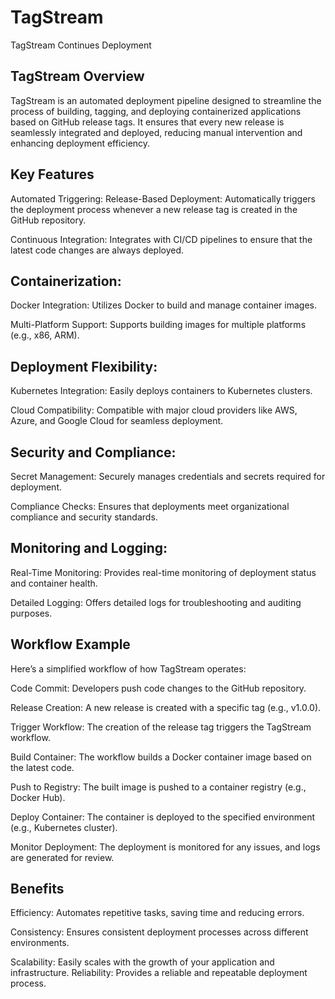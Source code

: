 # **TagStream**

TagStream Continues Deployment

## TagStream Overview

TagStream is an automated deployment pipeline designed to streamline the process of building, tagging, and deploying containerized applications based on GitHub release tags. It ensures that every new release is seamlessly integrated and deployed, reducing manual intervention and enhancing deployment efficiency.

## Key Features

Automated Triggering:
Release-Based Deployment: Automatically triggers the deployment process whenever a new release tag is created in the GitHub repository.

Continuous Integration: Integrates with CI/CD pipelines to ensure that the latest code changes are always deployed.


## Containerization:

Docker Integration: Utilizes Docker to build and manage container images.

Multi-Platform Support: Supports building images for multiple platforms (e.g., x86, ARM).

## Deployment Flexibility:

Kubernetes Integration: Easily deploys containers to Kubernetes clusters.

Cloud Compatibility: Compatible with major cloud providers like AWS, Azure, and Google Cloud for seamless deployment.

## Security and Compliance:

Secret Management: Securely manages credentials and secrets required for deployment.

Compliance Checks: Ensures that deployments meet organizational compliance and security standards.

## Monitoring and Logging:

Real-Time Monitoring: Provides real-time monitoring of deployment status and container health.

Detailed Logging: Offers detailed logs for troubleshooting and auditing purposes.

## Workflow Example

Here’s a simplified workflow of how TagStream operates:

Code Commit: Developers push code changes to the GitHub repository.

Release Creation: A new release is created with a specific tag (e.g., v1.0.0).

Trigger Workflow: The creation of the release tag triggers the TagStream workflow.

Build Container: The workflow builds a Docker container image based on the latest code.

Push to Registry: The built image is pushed to a container registry (e.g., Docker Hub).

Deploy Container: The container is deployed to the specified environment (e.g., Kubernetes cluster).

Monitor Deployment: The deployment is monitored for any issues, and logs are generated for review.

## Benefits

Efficiency: Automates repetitive tasks, saving time and reducing errors.

Consistency: Ensures consistent deployment processes across different environments.

Scalability: Easily scales with the growth of your application and infrastructure.
Reliability: Provides a reliable and repeatable deployment process.
